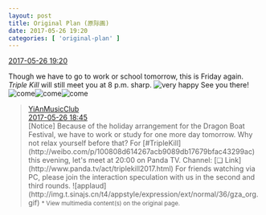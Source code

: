 ```yaml
---
layout: post
title: Original Plan (原际画)
date: 2017-05-26 19:20
categories: [ 'original-plan' ]
---
```


<div class="weibo-info">
  <a href="http://weibo.com/5626539553/F4Vio0H07">2017-05-26 19:20</a>
</div>

Though we have to go to work or school tomorrow, this is Friday again. *Triple Kill* will still meet you at 8 p.m. sharp. ![very happy](http://img.t.sinajs.cn/t4/appstyle/expression/ext/normal/58/mb_org.gif) See you there! ![come](http://img.t.sinajs.cn/t4/appstyle/expression/ext/normal/40/come_org.gif)![come](http://img.t.sinajs.cn/t4/appstyle/expression/ext/normal/40/come_org.gif)![come](http://img.t.sinajs.cn/t4/appstyle/expression/ext/normal/40/come_org.gif)

<!-- more -->

> <div class="weibo-post-name">
>   <a href="http://weibo.com/u/6094546964">YiAnMusicClub</a>
> </div>
> <div class="weibo-info">
>   <a href="http://weibo.com/6094546964/F4V46673d">2017-05-26 18:45</a>
> </div>
> [Notice] Because of the holiday arrangement for the Dragon Boat Festival, we have to work or study for one more day tomorrow. Why not relax yourself before that? For [#TripleKill](http://weibo.com/p/100808d614267acb9089db17679bfac43299ac) this evening, let's meet at 20:00 on Panda TV. Channel: [❏ Link](http://www.panda.tv/act/triplekill2017.html) For friends watching via PC, please join the interaction speculation with us in the second and third rounds. ![applaud](http://img.t.sinajs.cn/t4/appstyle/expression/ext/normal/36/gza_org.gif)  
> <small>* View multimedia content(s) on the original page.</small>
